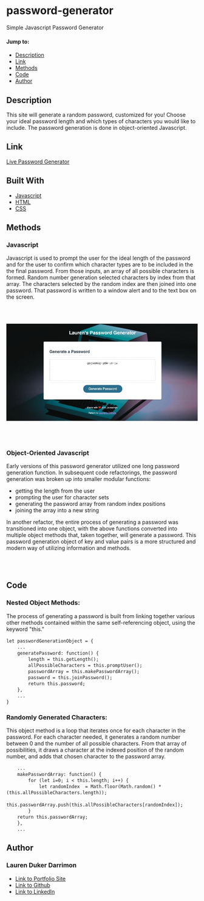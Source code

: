# password-generator
Simple Javascript Password Generator

#### Jump to: 
* [Description](#description)
* [Link](#link)
* [Methods](#methods)
* [Code](#code)
* [Author](#author)



## Description

This site will generate a random password, customized for you! Choose your ideal password length and which types of characters you would like to include. The password generation is done in object-oriented Javascript. 


## Link

[Live Password Generator](https://laurendarrimon.github.io/password-generator/)


## Built With

* [Javascript](https://www.w3schools.com/js/)
* [HTML](https://www.w3schools.com/html/default.asp)
* [CSS](https://www.w3schools.com/w3css/defaulT.asp)


## Methods 

### Javascript
Javascript is used to prompt the user for the ideal length of the password and for the user to confirm which character types are to be included in the the final password. From those inputs, an array of all possible characters is formed. Random number generation selected characters by index from that array. The characters selected by the random index are then joined into one password. That password is written to a window alert and to the text box on the screen. 

<br><br>

![A succesfully generated password!](./assets/password-generator.jpg)

<br><br>

### Object-Oriented Javascript
Early versions of this password generator utilized one long password generation function. In subsequent code refactorings, the password generation was broken up into smaller modular functions: 

 - getting the length from the user
 - prompting the user for character sets
 - generating the password array from random index positions
 - joining the array into a new string 

In another refactor, the entire process of generating a password was transitioned into one object, with the above functions converted into multiple object methods that, taken together, will generate a password. This password generation object of key and value pairs is a more structured and modern way of utilizing information and methods. 

<br>
<br>

## Code

### Nested Object Methods:
The process of generating a password is built from linking together various other methods contained within the same self-referencing object, using the keyword "this." 


```
let passwordGenerationObject = {
    ...
    generatePassword: function() {
        length = this.getLength();
        allPossibleCharacters = this.promptUser();
        passwordArray = this.makePasswordArray();
        password = this.joinPassword();
        return this.password;
    },
    ...
}
```


### Randomly Generated Characters:

This object method is a loop that iterates once for each character in the password. For each character needed, it generates a random number between 0 and the number of all possible characters. From that array of possibilities, it draws a character at the indexed position of the random number, and adds that chosen character to the password array. 

```
    ...
    makePasswordArray: function() { 
        for (let i=0; i < this.length; i++) {
            let randomIndex  = Math.floor(Math.random() * (this.allPossibleCharacters.length));
            this.passwordArray.push(this.allPossibleCharacters[randomIndex]);
        }
    return this.passwordArray;
    },
    ...
```


## Author

### Lauren Duker Darrimon 

- [Link to Portfolio Site](https://www.laurenlalita.com)
- [Link to Github](https://github.com/LaurenDarrimon)
- [Link to LinkedIn](https://www.linkedin.com/in/lauren-lalita-duker-9537b1201/)



